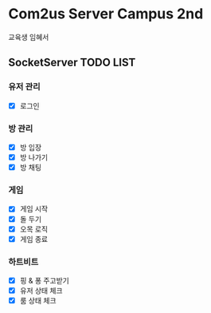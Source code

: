 
# Com2us Server Campus 2nd

교육생 임혜서

## SocketServer TODO LIST
### 유저 관리
 - [x] 로그인
### 방 관리
 - [x] 방 입장
 - [x] 방 나가기
 - [x] 방 채팅
### 게임
 - [x] 게임 시작
 - [x] 돌 두기
 - [x] 오목 로직
 - [x] 게임 종료
### 하트비트
 - [x] 핑 & 퐁 주고받기
 - [x] 유저 상태 체크
 - [x] 룸 상태 체크
